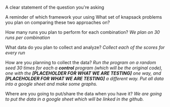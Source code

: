 A clear statement of the question you're asking


A reminder of which framework your using
What set of knapsack problems you plan on comparing these two approaches on?


How many runs you plan to perform for each combination?
*We plan on 30 runs per combination*

What data do you plan to collect and analyze?
*Collect each of the scores for every run*

How are you planning to collect the data?
*Run the program on a random seed 30 times for each a **control** program (which will be the original code), one with the **[PLACEHOLDER FOR WHAT WE ARE TESTING]** one way, and **[PLACEHOLDER FOR WHAT WE ARE TESTING]** a different way. Put all data into a google sheet and make some graphs.*

Where are you going to put/share the data when you have it?
*We are going to put the data in a google sheet which will be linked in the github.*
